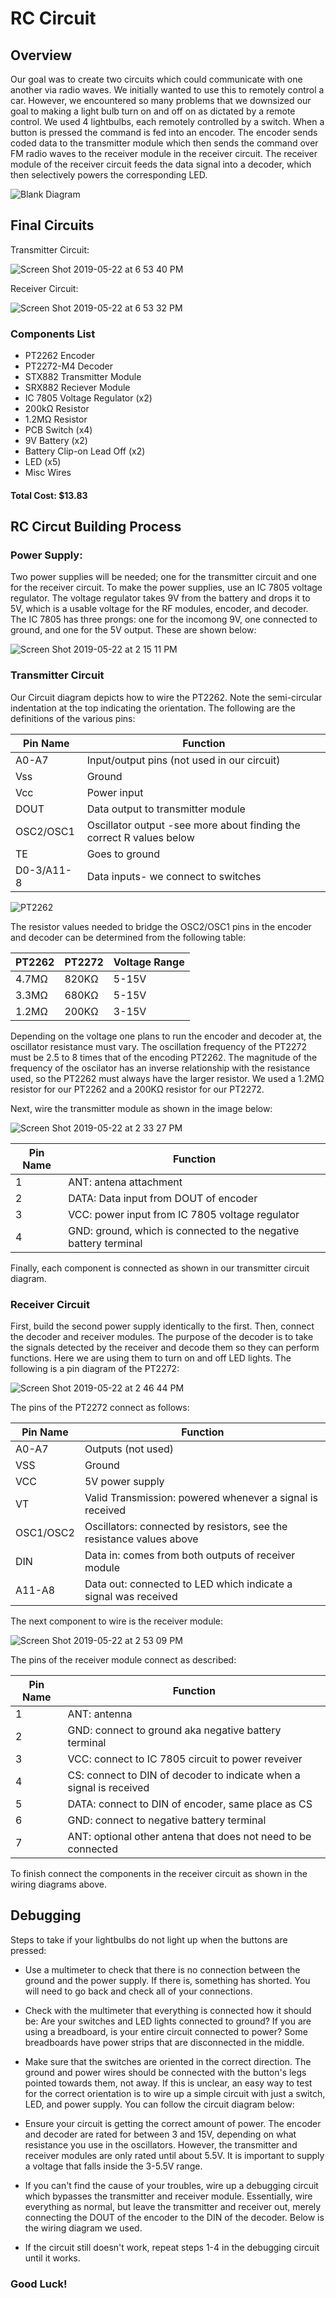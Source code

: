 # **RC Circuit**

## **Overview**

Our goal was to create two circuits which could communicate with one another via radio waves. We initially wanted to use this to remotely control a car. However, we encountered so many problems that we downsized our goal to making a light bulb turn on and off on as dictated by a remote control. We used 4 lightbulbs, each remotely controlled by a switch. When a button is pressed the command is fed into an encoder. The encoder sends coded data to the transmitter module which then sends the command over FM radio waves to the receiver module in the receiver circuit. The receiver module of the receiver circuit feeds the data signal into a decoder, which then selectively powers the corresponding LED. 

![Blank Diagram](https://user-images.githubusercontent.com/50378721/58216160-328fc900-7ccb-11e9-9698-b7f123efc472.jpeg)

## **Final Circuits**
Transmitter Circuit:

![Screen Shot 2019-05-22 at 6 53 40 PM](https://user-images.githubusercontent.com/50378721/58214256-0ec88500-7cc3-11e9-8515-5040a6dd94ee.png)

Receiver Circuit:

![Screen Shot 2019-05-22 at 6 53 32 PM](https://user-images.githubusercontent.com/50378721/58214214-f22c4d00-7cc2-11e9-843f-4ac5be84f3ff.png)

### **Components List**
- PT2262 Encoder
- PT2272-M4 Decoder
- STX882 Transmitter Module
- SRX882 Reciever Module
- IC 7805 Voltage Regulator (x2)
- 200kΩ Resistor
- 1.2MΩ Resistor
- PCB Switch (x4)
- 9V Battery (x2)
- Battery Clip-on Lead Off (x2)
- LED (x5)
- Misc Wires 
#### **Total Cost: $13.83**

## **RC Circut Building Process**
### **Power Supply:**
Two power supplies will be needed; one for the transmitter circuit and one for the receiver circuit. To make the power supplies, use an IC 7805 voltage regulator. The voltage regulator takes 9V from the battery and drops it to 5V, which is a usable voltage for the RF modules, encoder, and decoder. The IC 7805 has three prongs: one for the incomong 9V, one connected to ground, and one for the 5V output. These are shown below:

![Screen Shot 2019-05-22 at 2 15 11 PM](https://user-images.githubusercontent.com/50378721/58198315-090b7900-7c9c-11e9-8af9-347738e2aa53.png)

### **Transmitter Circuit**

Our Circuit diagram depicts how to wire the PT2262. Note the semi-circular indentation at the top indicating the orientation. The following are the definitions of the various pins: 

| Pin Name | Function |
| -------- | ------------ |
| A0-A7 |Input/output pins (not used in our circuit) |
| Vss | Ground |
| Vcc | Power input |
| DOUT | Data output to transmitter module |
| OSC2/OSC1 | Oscillator output -see more about finding the correct R values below |
| TE | Goes to ground |
| D0-3/A11-8 | Data inputs- we connect to switches |

![PT2262](https://user-images.githubusercontent.com/50378721/58198126-bdf16600-7c9b-11e9-8742-f1fea20dd023.png)

The resistor values needed to bridge the OSC2/OSC1 pins in the encoder and decoder can be determined from the following table:

| PT2262 | PT2272 | Voltage Range |
| ----- | ----- | ---- |
| 4.7MΩ | 820KΩ | 5-15V |
| 3.3MΩ | 680KΩ | 5-15V |
| 1.2MΩ | 200KΩ | 3-15V |

Depending on the voltage one plans to run the encoder and decoder at, the oscillator resistance must vary. The oscillation frequency of the PT2272 must be 2.5 to 8 times that of the encoding PT2262. The magnitude of the frequency of the oscilator has an inverse relationship with the resistance used, so the PT2262 must always have the larger resistor. We used a 1.2MΩ resistor for our PT2262 and a 200KΩ resistor for our PT2272.

Next, wire the transmitter module as shown in the image below:

![Screen Shot 2019-05-22 at 2 33 27 PM](https://user-images.githubusercontent.com/50378721/58199501-994abd80-7c9e-11e9-9a72-bfe49558a173.png)

| Pin Name | Function | 
| --- | --- |
| 1 | ANT: antena attachment |
|2 | DATA: Data input from DOUT of encoder|
| 3 | VCC: power input from IC 7805 voltage regulator|
| 4 | GND: ground, which is connected to the negative battery terminal |

Finally, each component is connected as shown in our transmitter circuit diagram.

### **Receiver Circuit**

First, build the second power supply identically to the first. Then, connect the decoder and receiver modules. The purpose of the decoder is to take the signals detected by the receiver and decode them so they can perform functions. Here we are using them to turn on and off LED lights. The following is a pin diagram of the PT2272:

![Screen Shot 2019-05-22 at 2 46 44 PM](https://user-images.githubusercontent.com/50378721/58200276-70c3c300-7ca0-11e9-8747-6cedb8897f48.png)

The pins of the PT2272 connect as follows: 

| Pin Name | Function |
| --- | --- |
| A0-A7 | Outputs (not used) |
| VSS | Ground |
| VCC | 5V power supply |
| VT | Valid Transmission: powered whenever a signal is received |
| OSC1/OSC2 | Oscillators: connected by resistors, see the resistance values above |
| DIN | Data in: comes from both outputs of receiver module |
| A11-A8 | Data out: connected to LED which indicate a signal was received |

The next component to wire is the receiver module:

![Screen Shot 2019-05-22 at 2 53 09 PM](https://user-images.githubusercontent.com/50378721/58203003-1712c700-7ca7-11e9-923e-7da11abd4b3a.png)

The pins of the receiver module connect as described:

| Pin Name | Function |
| --- | --- |
| 1 | ANT: antenna |
| 2 | GND: connect to ground aka negative battery terminal |
| 3 | VCC: connect to IC 7805 circuit to power reveiver |
| 4 | CS: connect to DIN of decoder to indicate when a signal is received |
| 5 | DATA: connect to DIN of encoder, same place as CS |
| 6 | GND: connect to negative battery terminal |
| 7 | ANT: optional other antena that does not need to be connected |

To finish connect the components in the receiver circuit as shown in the wiring diagrams above. 

## **Debugging**

Steps to take if your lightbulbs do not light up when the buttons are pressed:

- Use a multimeter to check that there is no connection between the ground and the power supply. If there is, something has shorted. You will need to go back and check all of your connections.

- Check with the multimeter that everything is connected how it should be: Are your switches and LED lights connected to ground? If you are using a breadboard, is your entire circuit connected to power? Some breadboards have power strips that are disconnected in the middle. 

- Make sure that the switches are oriented in the correct direction. The ground and power wires should be connected with the button's legs pointed towards them, not away. If this is unclear, an easy way to test for the correct orientation is to wire up a simple circuit with just a switch, LED, and power supply. You can follow the circuit diagram below:



- Ensure your circuit is getting the correct amount of power. The encoder and decoder are rated for between 3 and 15V, depending on what resistance you use in the oscillators. However, the transmitter and receiver modules are only rated until about 5.5V. It is important to supply a voltage that falls inside the 3-5.5V range. 

- If you can't find the cause of your troubles, wire up a debugging circuit which bypasses the transmitter and receiver module. Essentially, wire everything as normal, but leave the transmitter and receiver out, merely connecting the DOUT of the encoder to the DIN of the decoder. Below is the wiring diagram we used. 



- If the circuit still doesn't work, repeat steps 1-4 in the debugging circuit until it works. 

### **Good Luck!**

